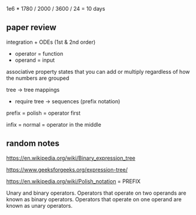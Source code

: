 1e6 * 1780 / 2000 / 3600 / 24 = 10 days

## paper review

integration + ODEs (1st & 2nd order)

- operator = function
- operand = input

associative property states that you can add or multiply regardless of how the numbers are grouped

tree -> tree mappings
- require tree -> sequences (prefix notation)

prefix = polish = operator first

infix = normal = operator in the middle

## random notes

https://en.wikipedia.org/wiki/Binary_expression_tree

https://www.geeksforgeeks.org/expression-tree/

https://en.wikipedia.org/wiki/Polish_notation = PREFIX

Unary and binary operators. Operators that operate on two operands are known as binary operators. Operators that operate on one operand are known as unary operators.
